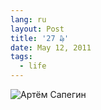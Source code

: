 ```yaml
---
lang: ru
layout: Post
title: '27 ₯'
date: May 12, 2011
tags:
  - life
---
```


![Артём Сапегин](/images/blog/2010-09-23-5D-0035-Olga-Flegontova.jpg)
